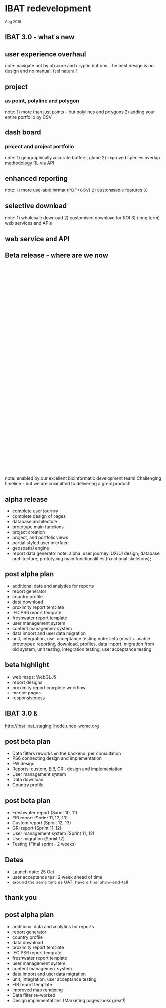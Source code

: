 <!--============ INTRO -->
# IBAT redevelopment
<!-- .slide: data-background="./gland_assets/cambridge.jpg" -->
 
<small>Aug 2018</small><br>


## IBAT 3.0 - what's new
<!-- .slide: data-background-iframe="./krakow_assets/globe.html" -->

## user experience overhaul
<!-- .slide: data-background-iframe="./krakow_assets/cp.html" -->
note: navigate not by obscure and cryptic buttons. The best design is no design and no manual. feel natural!

<!-- .slide: data-background-video="./proteus_assets/marketing.mp4" data-background-video-loop="repeat"-->

## project 
### as point, polyline and polygon
<!-- .slide: data-background-iframe="./krakow_assets/cp.html" -->
note: 1) more than just points - but polylines and polygons 2) adding your entire portfolio by CSV

<!-- .slide: data-background-video="./proteus_assets/polygon-input.mp4" data-background-video-loop="repeat"-->

## dash board
### project and project portfolio
<!-- .slide: data-background-iframe="./krakow_assets/cp.html" -->
note: 1) geographically accurate buffers, globe 2) improved species overlap methodology RL via API

<!-- .slide: data-background-video="./proteus_assets/dashboard.mp4" data-background-video-loop="repeat"-->

## enhanced reporting
<!-- .slide: data-background-iframe="./krakow_assets/cp.html" -->
note: 1) more use-able format (PDF+CSV) 2) customisable features 3) 

<!-- .slide: data-background-video="./proteus_assets/create-report.mp4" data-background-video-loop="repeat"-->

## selective download
<!-- .slide: data-background-iframe="./krakow_assets/cp.html" -->
note: 1) wholesale download 2) customised download for ROI 3) (long term) web services and APIs

<!-- .slide: data-background-image="./proteus_assets/old-download.png" data-background-size="90%" -->

<!-- .slide: data-background-image="./proteus_assets/selective-download.png" data-background-size="90%" -->

## web service and API
<!-- .slide: data-background-iframe="./krakow_assets/cp.html" -->

<!-- .slide: data-background-image="./proteus_assets/api.jpg" data-background-size="90%" -->


## Beta release - where are we now
<!-- .slide: data-background-iframe="./krakow_assets/spin.html" -->

<iframe height="680px" width="100%" data-src="https://www.youtube.com/embed/Q9x2VFjJzDY?&autoplay=1&controls=0" frameborder=0 allowfullscreen></iframe>
<!-- .slide: data-background="black" -->
note: enabled by our excellent bioinformatic development team! Challenging timeline - but we are committed to delivering a great product!

## alpha release
- complete user journey
- complete design of pages
- database architecture
- prototype main functions
- project creation
- project, and portfolio views
- partial styled user interface
- geospatial engine
- report data generator
note: alpha: user journey; UX/UI design; database architecture; prototyping main functionalities (functional skeletons);

## post alpha plan
- additional data and analytics for reports
- report generator
- country profile
- data download
- proximity report template
- IFC PS6 report template
- freshwater report template
- user management system
- content management system
- data import and user data migration
- unit, integration, user acceptance testing
note: beta (meat + usable prototype): reporting, download, profiles, data import, migration from old system, unit testing, integration testing, user acceptance testing

## beta highlight
- web maps: WebGLJS
- report designs
- proximity report complete workflow
- market pages
- responsiveness

## IBAT 3.0 <span style="text-transform:lowercase;font-family:'Times New Roman', Times, serif">ß</span>
<!-- .slide: data-background="white" -->
http://ibat.ibat_staging.linode.unep-wcmc.org

## post beta plan
<!-- .slide: data-background="./generic_assets/wcmc-3.jpg" -->
- Data filters reworks on the backend, per consultation
- PS6 connecting design and implementation
- FW design
- Reports: custom, EIB, GRI, design and implementation
- User management system
- Data download
- Country profile

## post beta plan
<!-- .slide: data-background="./generic_assets/wcmc-2.jpg" -->
- Freshwater report (Sprint 10, 11)
- EIB report (Sprint 11, 12, 13)
- Custom report (Sprint 12, 13)
- GRI report (Sprint 11, 12)
- User management system (Sprint 11, 12)
- User migration (Sprint 12)
- Testing (Final sprint - 2 weeks)

## Dates
<!-- .slide: data-background="./generic_assets/wcmc-4.jpg" -->
- Launch date: 25 Oct
- user acceptance test: 2 week ahead of time
- around the same time as UAT, have a final show-and-tell


## thank you
<!-- .slide: data-background="./generic_assets/wcmc-1.jpg" -->


## post alpha plan
- additional data and analytics for reports <!-- .element: class="partial" -->
- report generator <!-- .element: class="partial" -->
- country profile <!-- .element: class="delete" -->
- data download <!-- .element: class="partial" -->
- proximity report template <!-- .element: class="complete" -->
- IFC PS6 report template <!-- .element: class="complete" -->
- freshwater report template <!-- .element: class="pending" -->
- user management system <!-- .element: class="pending" -->
- content management system <!-- .element: class="delete" -->
- data import and user data migration <!-- .element: class="pending" -->
- unit, integration, user acceptance testing <!-- .element: class="partial" -->
- EIB report template <!-- .element: class="pending add" -->
- Improved map rendering <!-- .element: class="complete add" -->
- Data filter re-worked <!-- .element: class="complete" -->
- Design implementations (Marketing pages looks great!) <!-- .element: class="complete" -->

